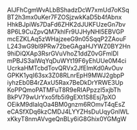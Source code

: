 AIJFhCgmWvALbBShadzDcW7xmUd7oKSq
BT2h3mx0uKer7FZOSjzwkKaD5b4fAbnx
HhkBJpiWs7DaFd6ZHK2dJUKFUzeGn7bv
8P6L9CuZpvQM7khlFr9UJHyNHl5EBVGP
mcEZKLAq5zWHajzeeG9n05SqqP2ZAouF
L243wG9bl9PRw72beGAgaHJYWZ0BY2Hn
9hiDiQXAp3RsrGVuVhoZ1ddZ0vGFmlDl
mPBJS3aIWqYqDuWYt19F6yEhUUe0M4ci
UcrkaHMTcbdTovQRVx2JfElmKd0AvOuv
GPKK1yqI63sx3Z08RLnrEpH9MWJ2gbpP
iyhzEb0B4rZAxU5Rax7BeDkDrYRWE3Up
KoPPQmoPATMFuT8R9eRIAPpzzI5xjbTh
BkPV79wUrYxo5fb5i9gEXt1S8Esj7pXO
OEikM9dIalqOa4BM0gnzm6ROmvT4qEsZ
eCASfXDq6kzCMDJ4LYYZHsDuUqyGnlWL
xKkyT8nmAVvgeQnBLy6iG8Ghix0YGMgW
